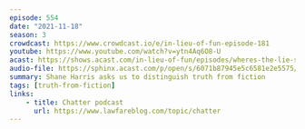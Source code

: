 ```yaml
---
episode: 554
date: "2021-11-18"
season: 3
crowdcast: https://www.crowdcast.io/e/in-lieu-of-fun-episode-181
youtube: https://www.youtube.com/watch?v=ytn4Aq6O8-U
acast: https://shows.acast.com/in-lieu-of-fun/episodes/wheres-the-lie-shane-harris
audio-file: https://sphinx.acast.com/p/open/s/6071b87945e5c6581e2e5575/e/61a54c1ea6ef0600138ca723/media.mp3
summary: Shane Harris asks us to distinguish truth from fiction
tags: [truth-from-fiction]
links:
    - title: Chatter podcast
      url: https://www.lawfareblog.com/topic/chatter
---
```

